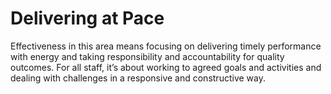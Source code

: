 # Delivering at Pace

Effectiveness in this area means focusing on delivering timely performance with energy and taking responsibility and accountability for quality outcomes. For all staff, it’s about working to agreed goals and activities and dealing with challenges in a responsive and constructive way. 
